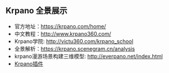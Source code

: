## Krpano 全景展示
- 官方地址：https://krpano.com/home/
- 中文教程：http://www.krpano360.com/
- Krpano学院: http://victu360.com/krpano_school
- 全景解析：https://krpano.scenegram.cn/analysis
- krpano漫游场景构建三维模型: http://everpano.net/index.html
- [Krpano插件](plugins.md)
